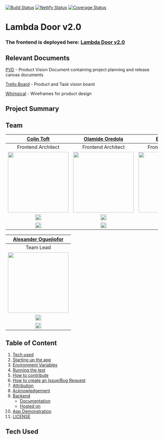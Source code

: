 [![Build Status](https://travis-ci.com/Labs-EU4/lambda-door-client.svg?branch=develop)](https://travis-ci.com/Labs-EU4/lambda-door-client)
[![Netlify Status](https://api.netlify.com/api/v1/badges/1568ef4b-934b-4ce2-a4e1-0a00a72f719b/deploy-status)](https://app.netlify.com/sites/lambdadooreu4/deploys)
[![Coverage Status](https://coveralls.io/repos/github/Labs-EU4/lambda-door-client/badge.svg?branch=develop)](https://coveralls.io/github/Labs-EU4/lambda-door-client?branch=develop)

# Lambda Door v2.0

### The frontend is deployed here: [Lambda Door v2.0](https://lambdadooreu4.netlify.com/)

## Relevant Documents

[PVD](https://www.notion.so/EU4-Lambda-Door-11340785bab24a1c8ec3e5fcaec72e8f) - Product Vision Document containing project planning and release canvas documents

[Trello Board](https://trello.com/b/EQoZOK3D/lambda-door-eu4) - Product and Task vision board

[Whimsical](https://whimsical.com/P9iMr3hcptGnJ8T7MEA85b) - Wireframes for product design

## Project Summary

## Team

|                                               **[Colin Toft](http://colintoft.dev/)**                                                |                                     **[Olamide Oredola](https://github.com/ola-dola)**                                      |                                          **[Evans Ibok](http://evansibok.com)**                                          |                                    **[Rodrigo Gracia](http://portfolio.rodrigograca.com/)**                                    |
| :----------------------------------------------------------------------------------------------------------------------------------: | :-------------------------------------------------------------------------------------------------------------------------: | :----------------------------------------------------------------------------------------------------------------------: | :----------------------------------------------------------------------------------------------------------------------------: |
|                                                          Frontend Architect                                                          |                                                     Frontend Architect                                                      |                                                    Frontend Architect                                                    |                                                       Frontend Architect                                                       |
|       [<img src="https://ca.slack-edge.com/T4JUEB3ME-UNM9CA6NS-ae583a3c9f79-512" width="200" />](https://github.com/cappers86)       |   [<img src="https://ca.slack-edge.com/T4JUEB3ME-UM3NF5BTQ-f7cf3f2c495e-512" width="200" />](https://github.com/ola-dola)   | [<img src="https://ca.slack-edge.com/T4JUEB3ME-ULW170LKF-b68116040dbd-512" width="200" />](https://github.com/evansibok) | [<img src="https://ca.slack-edge.com/T4JUEB3ME-UNM9C9G4W-gb34f66f0b1d-512" width="200" />](https://github.com/rodrigograca31)  |
|                        [<img src="https://github.com/favicon.ico" width="20"> ](https://github.com/cappers86)                        |                    [<img src="https://github.com/favicon.ico" width="20"> ](https://github.com/ola-dola)                    |                  [<img src="https://github.com/favicon.ico" width="20"> ](https://github.com/evansibok)                  |                  [<img src="https://github.com/favicon.ico" width="20"> ](https://github.com/rodrigograca31)                   |
| [ <img src="https://static.licdn.com/sc/h/al2o9zrvru7aqj8e1x2rzsrca" width="20"> ](https://www.linkedin.com/in/colin-toft-41975518a) | [ <img src="https://static.licdn.com/sc/h/al2o9zrvru7aqj8e1x2rzsrca" width="20"> ](https://www.linkedin.com/in/ola-oredola) |  [ <img src="https://static.licdn.com/sc/h/al2o9zrvru7aqj8e1x2rzsrca" width="20"> ](https://linkedin.com/in/evansibok)   | [ <img src="https://static.licdn.com/sc/h/al2o9zrvru7aqj8e1x2rzsrca" width="20"> ](https://www.linkedin.com/in/rodrigograca31) |

|                                      **[Alexander Oguejiofor](https://github.com/kip-guile)**                                       |
| :---------------------------------------------------------------------------------------------------------------------------------: |
|                                                              Team Lead                                                              |
|      [ <img src="https://ca.slack-edge.com/T4JUEB3ME-UM150T4TZ-d6a8275db0f5-512" width="200"> ](https://github.com/kip-guile)       |
|                       [<img src="https://github.com/favicon.ico" width="20"> ](https://github.com/kip-guile)                        |
| [ <img src="https://static.licdn.com/sc/h/al2o9zrvru7aqj8e1x2rzsrca" width="20"> ](https://www.linkedin.com/in/alexanderoguejiofor) |

## Table of Content

1. [Tech used](#tech-used)
2. [Starting up the app](#starting-up-the-app)
3. [Environment Variables](#environment-variables)
4. [Running the test](#running-the-test)
5. [How to contribute](#how-to-contribute)
6. [How to create an Issue/Bug Request](#how-to-create-an-issue/bug-request)
7. [Attribution](#attribution)
8. [Acknowledgement](#acknowledgement)
9. [Backend](#backend)
   - [Documentation](#documentation)
   - [Hosted on](#hosted-on)
10. [App Demonstration](#app-demonstration)
11. [LICENSE](#license)

## Tech Used

<!-- # LambdaDoor

Many atimes Job seekers find it difficult getting information specific to their search with respect to companies' interview processes, cultures and salary information that are less generalized, hence they spend alot of time searching and filtering what's needed from the sea of available information.

LambdaDoor is here to make that search simpler by providing stream lined information that are specific to companies and regions, even providing connections to previous job seekers that have intervied or work(ed) with these firms.

===============================================================================

## Tech stack

HTML, CSS, Ant design, Formik, Styled-Component, Javascript, React, Redux, coveralls, Sentry, Travis CI etc.

=============================================================================== -->

<!-- <br>

## Project Overview

[Trello Board](https://trello.com/b/YdfO1w9X/lambda-door) Contains Product breakdown and user story for each feature.

[Product Canvas](https://www.notion.so/EU3-Lambda-Door-e78fd9396061487b8b458a28912d66c4)
Contains information on the survey, technical researches, style guide and design consideration.

[UX Design files](<https://www.figma.com/file/S43H7Y36xwlBNkzuik4v1w/Ant-Design-System-UI-Kit-(1.0)-(%2Bexamples)?node-id=212%3A153>)
Contains files of the created designs for the App.

===============================================================================

This project was bootstrapped with [Create React App](https://github.com/facebook/create-react-app).

===============================================================================

## Available Scripts

In the project directory, you can run: `yarn start` or `npm start`
which runs the app in the development mode.<br>
Open [http://localhost:3000](http://localhost:3000) to view it in the browser.

### Other Scripts

Other scripts available on the app are:

- **npm install** to install all required dependencies
- **npm test** to start server using testing environment

===============================================================================

## Installation Instructions

- Clone this repo
- change directory to root folder
- Run npm install
- Run npm start

===============================================================================

### Environment Variables

An environment virriable was used for the developement and deployment file, thus user must set up their own environment variables in an .env file.
```
REACT_APP_UPLOAD_PRESET=
REACT_APP_API_KEY=
REACT_APP_CLIENT_ID=
REACT_APP_CLIENT_SECRET=
REACT_APP_JWT_SECRET=
REACT_APP_REDIRECT_URI=
REACT_APP_BACKEND_URL=
REACT_APP_GOOGLE_API_KEY=
```

===============================================================================

## Repo structure

Sometimes it's helpful to know what all these different files are for…

```
/
├─ src/
│  ├─ assets/        # Assets
│  │
│  ├─ components/    # Components
|  |  ├─ AddReview/  # …that manages all components under the Add Review Page
│  │  ├─ Company/    # …that manages all component referring to a single company including reviews
│  │  ├─ MyReviews/    # …that manages all component referring to the user's reviews
│  │  ├─ Layouts/    # …that governs all site layouts including layout-specific components
│  │  ├─ Router/     # …that handles all files that pertain to app routing
│  │  ├─ UserDashboard/ # …that handles all the components that display on the user's dashboard
│  │  ├─ AppinfoContainer # …contains brief information about what the App offers
│  │  ├─ LocationSearch # …retrives users location using google map
|  |
|  ├─ pages/         # Pages
│  │  ├─ AddReview/  # …that renders Add-Review page content
│  │  ├─ Company/    # …that renders Company page content
│  │  ├─ Home/       # …that renders Home page content
│  │  ├─ MyReviews/  # …that renders user's reviews for management
│  │  ├─ UserDashboard/ # …that renders User-Dashboard page content
│  │  ├─ NotFound    # …serves as a fallback path when a request link is not available
│  |
|  |─ state/         # State
│  │  ├─ actions/    # …that handles redux actions
│  │  ├─ reducers/   # …that handles app reducer functions
│  │  ├─ types/      # …that handles all action types
│  │  ├─ store       # …contains redux store and devtools extension information
|  |
|  |─ styles/        # Styles
|  |
|  |─ utils/         # Components
│  │  ├─ hooks/      # …that handles reusable custom logic
|
├─ .env/              # Contains environment variables(ignored by Git)
├─ www/              # Public build (ignored by Git)
│
├─ .editorconfig     # Code style definitions
├─ .gitignore        # List of files and folders not tracked by Git
├─ .prettierrc       # Code Formatting preferences for JavasScript
├─ .eslintrc         # Linting preferences for JavasScript
├─ travis.yml        # Configuration for Travis CI
├─ commit_template   # Contains instruction for commit
├─ LICENSE           # License information for this project
├─ package.json      # Project manifest
└─ README.md         # This file
```

===============================================================================

## Contributing

When contributing to this repository, please first discuss the change you wish to make via issue, email, or any other method with the owners of this repository before making a change.

## Issue/Bug Request

**If you are having an issue with the existing project code, please submit a bug report under the following guidelines:**

- Check first to see if your issue has already been reported.
- Check to see if the issue has recently been fixed by attempting to reproduce the issue using the latest master branch in the repository.
- Create a live example of the problem.
- Submit a detailed bug report including your environment & browser, steps to reproduce the issue, actual and expected outcomes, where you believe the issue is originating from, and any potential solutions you have considered.

===============================================================================

## Requests

### Pull Requests

If you have developed a patch, bug fix, or new feature that would improve this app, please submit a pull request. It is best to communicate your ideas with the developers first before investing a great deal of time into a pull request to ensure that it will mesh smoothly with the project.
Remember that this project is licensed under the MIT license, and by submitting a pull request, you agree that your work will be, too.

### Pull Request Guidelines

- Ensure any install or build dependencies are removed before the end of the layer when doing a build.
- Update the README.md with details of changes to the interface, including new plist variables, exposed ports, useful file locations and container parameters.
- Ensure that your code conforms to our existing code conventions and test coverage.
- Include the relevant issue number, if applicable.
- You may merge the Pull Request in once you have the sign-off of two other developers, or if you do not have permission to do that, you may request the second reviewer to merge it for you.

### Feature Requests

We would love to hear from you about new features which would improve this app and further the aims of our project. Please provide as much detail and information as possible to show us why you think your new feature should be implemented.

===============================================================================

### Attribution

These contribution guidelines have been adapted from [this good-Contributing.md-template](https://gist.github.com/PurpleBooth/b24679402957c63ec426).

### Frontend is deployed on https://Lambdadoor.com

===============================================================================

## Backend

### Backend Documentation

See [Lambda_Door](https://github.com/Labs-EU4/lambda-door-server/blob/develop/README.md) for details on the backend of our project.

### Backend is hosted on Heroku https://lambdadoor.herokuapp.com/

===============================================================================

## Giphy Demonstrations for the App

### Sign-In

![Sign In clip](https://media.giphy.com/media/dVo7if5pt3iwDrIaqu/giphy.gif)

Demonstrates the Log-in process showing user information in slack that the App will be having access to.

### Dashboard display

![Dashboard display](https://media.giphy.com/media/gdqwvVzH4pOoAI6QMG/giphy.gif)

Shows the Dashboard display with TOP Rated Companies and a list of reviewed Job roles by Percentages

### Companies near user

![Companies near user](https://media.giphy.com/media/eJMPVNFc6AaYmu71Sw/giphy.gif)

Displays companies within a set distance of the user location if they exist in the DB, with a graph that shows an average pay for different roles

### Company reviews

![Companies reviews](https://media.giphy.com/media/YOpOAQXeyPNFFAtyOi/giphy.gif)

Shows information about selected company, its location and more, along with tabs for salary and interview review, each tab having cickable cards for more information on the presented search.

### Leave a review

![Leave a review](https://media.giphy.com/media/SWWTv4Qoj7epVOHGfI/giphy.gif)

shows the Manage review page that contains reviews the user made as well as the leave review page with tabs for salary, company and interview reviews.

### Search Bar

![Search Bar](https://media.giphy.com/media/jQ8uoOo6m4lhN2OC5u/giphy.gif)

Shows a clip of the search bar being used for search company, Salary and interview information either by location,company name or job title. -->
